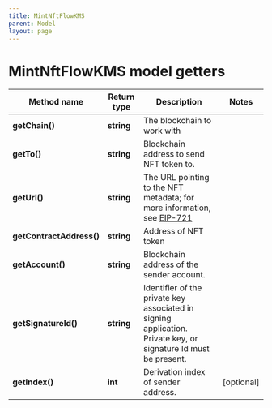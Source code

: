 ```yaml
---
title: MintNftFlowKMS
parent: Model
layout: page
---
```


# MintNftFlowKMS model getters

Method name | Return type | Description | Notes
------------ | ------------- | ------------- | -------------
**getChain()** | **string** | The blockchain to work with |
**getTo()** | **string** | Blockchain address to send NFT token to. |
**getUrl()** | **string** | The URL pointing to the NFT metadata; for more information, see <a href="https://eips.ethereum.org/EIPS/eip-721#specification" target="_blank">EIP-721</a> |
**getContractAddress()** | **string** | Address of NFT token |
**getAccount()** | **string** | Blockchain address of the sender account. |
**getSignatureId()** | **string** | Identifier of the private key associated in signing application. Private key, or signature Id must be present. |
**getIndex()** | **int** | Derivation index of sender address. | [optional]

